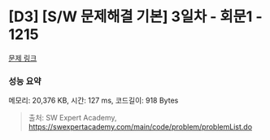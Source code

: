 # [D3] [S/W 문제해결 기본] 3일차 - 회문1 - 1215 

[문제 링크](https://swexpertacademy.com/main/code/problem/problemDetail.do?contestProbId=AV14QpAaAAwCFAYi) 

### 성능 요약

메모리: 20,376 KB, 시간: 127 ms, 코드길이: 918 Bytes



> 출처: SW Expert Academy, https://swexpertacademy.com/main/code/problem/problemList.do